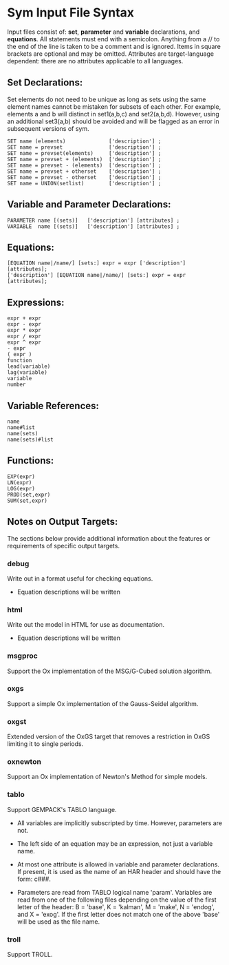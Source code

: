 # Sym Input File Syntax

Input files consist of: **set**, **parameter** and **variable**
declarations, and **equations**. All statements must end with a
semicolon. Anything from a // to the end of the line is taken to
be a comment and is ignored. Items in square brackets are
optional and may be omitted. Attributes are target-language
dependent: there are no attributes applicable to all languages.

## Set Declarations:

Set elements do not need to be unique as long as sets using the
same element names cannot be mistaken for subsets of each other.
For example, elements a and b will distinct in set1(a,b,c) and
set2(a,b,d). However, using an additional set3(a,b) should be
avoided and will be flagged as an error in subsequent versions
of sym.

    SET name (elements)              ['description'] ;
    SET name = prevset               ['description'] ;
    SET name = prevset(elements)     ['description'] ;
    SET name = prevset + (elements)  ['description'] ;
    SET name = prevset - (elements)  ['description'] ;
    SET name = prevset + otherset    ['description'] ;
    SET name = prevset - otherset    ['description'] ;
    SET name = UNION(setlist)        ['description'] ;

## Variable and Parameter Declarations:

    PARAMETER name [(sets)]   ['description'] [attributes] ;
    VARIABLE  name [(sets)]   ['description'] [attributes] ;

## Equations:

    [EQUATION name|/name/] [sets:] expr = expr ['description'] [attributes];
    ['description'] [EQUATION name|/name/] [sets:] expr = expr [attributes];

## Expressions:

    expr + expr
    expr - expr
    expr * expr
    expr / expr
    expr ^ expr
    - expr
    ( expr )
    function
    lead(variable)
    lag(variable)
    variable
    number

## Variable References:

    name
    name#list
    name(sets)
    name(sets)#list

## Functions:

    EXP(expr)
    LN(expr)
    LOG(expr)
    PROD(set,expr)
    SUM(set,expr)

## Notes on Output Targets:

The sections below provide additional information about the features
or requirements of specific output targets.

### debug

Write out in a format useful for checking equations.

+ Equation descriptions will be written

### html

Write out the model in HTML for use as documentation.

+ Equation descriptions will be written

### msgproc

Support the Ox implementation of the MSG/G-Cubed solution algorithm.

### oxgs

Support a simple Ox implementation of the Gauss-Seidel algorithm.

### oxgst

Extended version of the OxGS target that removes a restriction
in OxGS limiting it to single periods.

### oxnewton

Support an Ox implementation of Newton's Method for simple
models.

### tablo

Support GEMPACK's TABLO language.

+ All variables are implicitly subscripted by time. However,
  parameters are not.

+ The left side of an equation may be an expression, not just a
  variable name.

+ At most one attribute is allowed in variable and parameter
  declarations. If present, it is used as the name of an HAR header
  and should have the form: c###.

+ Parameters are read from TABLO logical name 'param'. Variables
  are read from one of the following files depending on the value
  of the first letter of the header: B = 'base', K = 'kalman',
  M = 'make', N = 'endog', and X = 'exog'. If the first letter does
  not match one of the above 'base' will be used as the file name.

### troll

Support TROLL.


